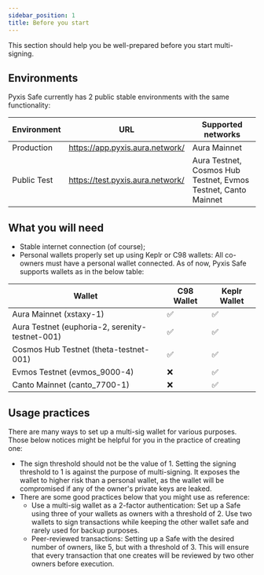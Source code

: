 ```yaml
---
sidebar_position: 1
title: Before you start
---
```

This section should help you be well-prepared before you start multi-signing. 

## Environments

Pyxis Safe currently has 2 public stable environments with the same functionality:

|Environment|URL|Supported networks|
|----------|----------|----------|
|Production|https://app.pyxis.aura.network/ |Aura Mainnet|
|Public Test|https://test.pyxis.aura.network/ |Aura Testnet, Cosmos Hub Testnet, Evmos Testnet, Canto Mainnet|

## What you will need

- Stable internet connection (of course);
- Personal wallets properly set up using Keplr or C98 wallets: All co-owners must have a personal wallet connected. As of now, Pyxis Safe supports wallets as in the below table:

|Wallet|C98 Wallet|Keplr Wallet|
|----------|----------|----------|
|Aura Mainnet (xstaxy-1)							|✅|✅|
|Aura Testnet (euphoria-2, serenity-testnet-001)	|✅|✅|
|Cosmos Hub Testnet (theta-testnet-001)				|✅|✅|
|Evmos Testnet	(evmos_9000-4)						|❌|✅|
|Canto Mainnet	(canto_7700-1)						|❌|✅|

## Usage practices

There are many ways to set up a multi-sig wallet for various purposes. Those below notices might be helpful for you in the practice of creating one:
- The sign threshold should not be the value of 1. Setting the signing threshold to 1 is against the purpose of multi-signing. It exposes the wallet to higher risk than a personal wallet, as the wallet will be compromised if any of the owner's private keys are leaked.
- There are some good practices below that you might use as reference:
	- Use a multi-sig wallet as a 2-factor authentication: Set up a Safe using three of your wallets as owners with a threshold of 2. Use two wallets to sign transactions while keeping the other wallet safe and rarely used for backup purposes.
	- Peer-reviewed transactions: Setting up a Safe with the desired number of owners, like 5, but with a threshold of 3. This will ensure that every transaction that one creates will be reviewed by two other owners before execution.
